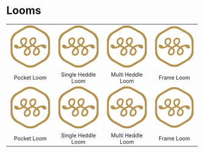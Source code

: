 # Looms
| | | | |
| :---------------------: | :------------------------: | :--------------------: | :-------------: |
|[![](../images/logo.png)](../looms/pocket_loom.md) |[![](../images/logo.png)](../looms/single_heddle_loom.md) |[![](../images/logo.png)](../looms/multi_heddle_loom.md) |[![](../images/logo.png)](../looms/frameloom.md) |
| Pocket Loom | Single Heddle Loom | Multi Heddle Loom | Frame Loom |
|[![](../images/logo.png)](../looms/single_heddle_loom.md)|[![](../images/logo.png)](../looms/single_heddle_loom.md) |[![](../images/logo.png)](../looms/single_heddle_loom.md) |[![](../images/logo.png)](../looms/single_heddle_loom.md)|
| Pocket Loom | Single Heddle Loom | Multi Heddle Loom | Frame Loom |
